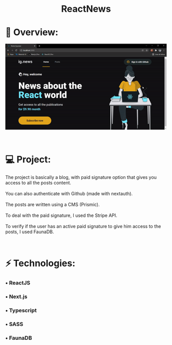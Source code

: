 <h1 align="center">ReactNews</h1>

# 🎥 Overview:

![App's gif](./public/reactNews.gif)

<br />

# 💻 Project:

The project is basically a blog, with paid signature option that gives you access to all the posts content. <br /> <br />
You can also authenticate with Github (made with nextauth). <br /> <br />
The posts are written using a CMS (Prismic). <br /> <br />
To deal with the paid signature, I used the Stripe API. <br /> <br />
To verify if the user has an active paid signature to give him access to the posts, I used FaunaDB.

<br />

# ⚡ Technologies:

### • ReactJS

### • Next.js

### • Typescript

### • SASS

### • FaunaDB

